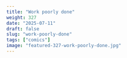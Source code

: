 ```yaml
---
title: "Work poorly done"
weight: 327
date: "2025-07-11"
draft: false
slug: "work-poorly-done"
tags: ["comics"]
image: "featured-327-work-poorly-done.jpg"
---
```

